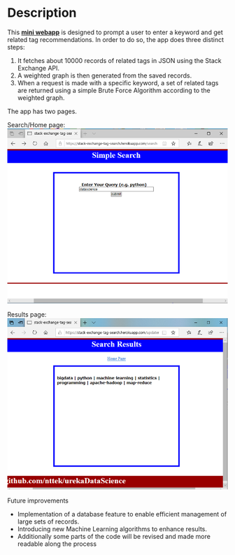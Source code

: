 # Description

This **[mini webapp](https://stack-exchange-tag-search.herokuapp.com/search)** is designed to prompt a user to enter a keyword and get related tag recommendations. In order to do so, the app does three distinct steps:

1. It fetches about 10000 records of related tags in JSON using the Stack Exchange API.
2. A weighted graph is then generated from the saved records.
3. When a request is made with a specific keyword, a set of related tags are returned using a simple Brute Force Algorithm according to the weighted graph.

The app has two pages. 

Search/Home page:
![Home page](https://github.com/nttek/urekaDataScience/blob/master/stack-exchange-tag-search/App%20screenshots/Home%20page.png)



Results page:
![Results page](https://github.com/nttek/urekaDataScience/blob/master/stack-exchange-tag-search/App%20screenshots/Results%20page.png)

Future improvements

- Implementation of a database feature to enable efficient management of large sets of records.
- Introducing new Machine Learning algorithms to enhance results.
- Additionally some parts of the code will be revised and made more readable along the process
